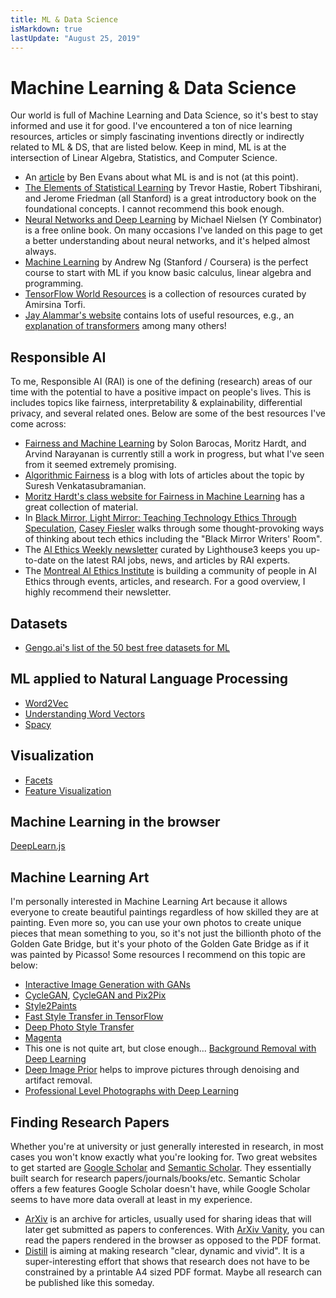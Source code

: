 ```yaml
---
title: ML & Data Science
isMarkdown: true
lastUpdate: "August 25, 2019"
---
```

# Machine Learning & Data Science

Our world is full of Machine Learning and Data Science, so it's best to stay informed and use it for good. I've encountered a ton of nice learning resources, articles or simply fascinating inventions directly or indirectly related to ML & DS, that are listed below. Keep in mind, ML is at the intersection of Linear Algebra, Statistics, and Computer Science.

- An [article](https://www.ben-evans.com/benedictevans/2018/06/22/ways-to-think-about-machine-learning-8nefy) by Ben Evans about what ML is and is not (at this point).
- [The Elements of Statistical Learning](https://web.stanford.edu/~hastie/ElemStatLearn/) by Trevor Hastie, Robert Tibshirani, and Jerome Friedman (all Stanford) is a great introductory book on the foundational concepts. I cannot recommend this book enough.
- [Neural Networks and Deep Learning](https://neuralnetworksanddeeplearning.com) by Michael Nielsen (Y Combinator) is a free online book. On many occasions I've landed on this page to get a better understanding about neural networks, and it's helped almost always.
- [Machine Learning](https://www.coursera.org/learn/machine-learning) by Andrew Ng (Stanford / Coursera) is the perfect course to start with ML if you know basic calculus, linear algebra and programming.
- [TensorFlow World Resources](http://tensorflow-world-resources.readthedocs.io/en/latest/) is a collection of resources curated by Amirsina Torfi.
- [Jay Alammar's website](https://jalammar.github.io/) contains lots of useful resources, e.g., an [explanation of transformers](https://jalammar.github.io/illustrated-transformer/) among many others!

## Responsible AI

To me, Responsible AI (RAI) is one of the defining (research) areas of our time with the potential to have a positive impact on people's lives. This is includes topics like fairness, interpretability & explainability, differential privacy, and several related ones. Below are some of the best resources I've come across:

- [Fairness and Machine Learning](https://fairmlbook.org/) by Solon Barocas, Moritz Hardt, and Arvind Narayanan is currently still a work in progress, but what I've seen from it seemed extremely promising.
- [Algorithmic Fairness](https://algorithmicfairness.wordpress.com/) is a blog with lots of articles about the topic by Suresh Venkatasubramanian.
- [Moritz Hardt's class website for Fairness in Machine Learning](https://fairmlclass.github.io/) has a great collection of material.
- In [Black Mirror, Light Mirror: Teaching Technology Ethics Through Speculation](https://howwegettonext.com/the-black-mirror-writers-room-teaching-technology-ethics-through-speculation-f1a9e2deccf4), [Casey Fiesler](https://caseyfiesler.com/about/) walks through some thought-provoking ways of thinking about tech ethics including the "Black Mirror Writers' Room". 
- The [AI Ethics Weekly newsletter](https://lighthouse3.com/newsletter/) curated by Lighthouse3 keeps you up-to-date on the latest RAI jobs, news, and articles by RAI experts.
- The [Montreal AI Ethics Institute](https://montrealethics.ai) is building a community of people in AI Ethics through events, articles, and research. For a good overview, I highly recommend their newsletter.

## Datasets

- [Gengo.ai's list of the 50 best free datasets for ML](https://gengo.ai/articles/the-50-best-free-datasets-for-machine-learning/)

## ML applied to Natural Language Processing

- [Word2Vec](https://en.wikipedia.org/wiki/Word2vec)
- [Understanding Word Vectors](https://gist.github.com/aparrish/2f562e3737544cf29aaf1af30362f469)
- [Spacy](https://spacy.io)

## Visualization

- [Facets](https://github.com/PAIR-code/facets?utm_source=mybridge&utm_medium=blog&utm_campaign=read_more)
- [Feature Visualization](https://distill.pub/2017/feature-visualization/)

## Machine Learning in the browser

[DeepLearn.js](https://deeplearnjs.org/)

## Machine Learning Art

I'm personally interested in Machine Learning Art because it allows everyone to create beautiful paintings regardless of how skilled they are at painting. Even more so, you can use your own photos to create unique pieces that mean something to you, so it's not just the billionth photo of the Golden Gate Bridge, but it's your photo of the Golden Gate Bridge as if it was painted by Picasso! Some resources I recommend on this topic are below:

- [Interactive Image Generation with GANs](https://github.com/junyanz/iGAN)
- [CycleGAN](https://github.com/junyanz/CycleGAN?imm_mid=0f167c&cmp=em-data-na-na-newsltr_ai_20170508), [CycleGAN and Pix2Pix](https://github.com/junyanz/pytorch-CycleGAN-and-pix2pix?utm_source=mybridge&utm_medium=blog&utm_campaign=read_more)
- [Style2Paints](https://github.com/lllyasviel/style2paints)
- [Fast Style Transfer in TensorFlow](https://github.com/lengstrom/fast-style-transfer)
- [Deep Photo Style Transfer](https://github.com/luanfujun/deep-photo-styletransfer)
- [Magenta](https://magenta.tensorflow.org)
- This one is not quite art, but close enough... [Background Removal with Deep Learning](https://towardsdatascience.com/background-removal-with-deep-learning-c4f2104b3157)
- [Deep Image Prior](https://dmitryulyanov.github.io/deep_image_prior) helps to improve pictures through denoising and artifact removal.
- [Professional Level Photographs with Deep Learning](https://research.googleblog.com/2017/07/using-deep-learning-to-create.html)

## Finding Research Papers

Whether you're at university or just generally interested in research, in most cases you won't know exactly what you're looking for. Two great websites to get started are [Google Scholar](https://scholar.google.com) and [Semantic Scholar](https://semanticscholar.org). They essentially built search for research papers/journals/books/etc. Semantic Scholar offers a few features Google Scholar doesn't have, while Google Scholar seems to have more data overall at least in my experience.

- [ArXiv](https://arxiv.org) is an archive for articles, usually used for sharing ideas that will later get submitted as papers to conferences. With [ArXiv Vanity](https://www.arxiv-vanity.com/), you can read the papers rendered in the browser as opposed to the PDF format.
- [Distill](https://distill.pub/about/) is aiming at making research "clear, dynamic and vivid". It is a super-interesting effort that shows that research does not have to be constrained by a printable A4 sized PDF format. Maybe all research can be published like this someday.
